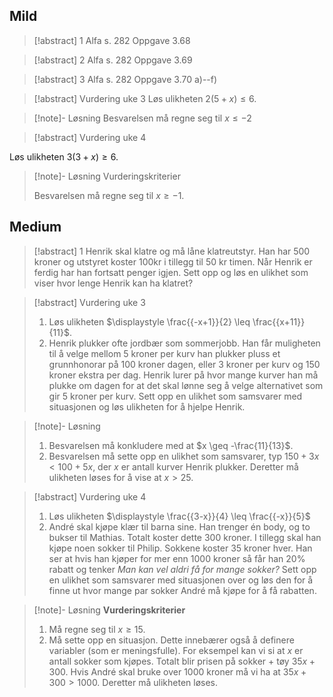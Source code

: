 

## Mild

> [!abstract] 1
> Alfa s. 282
> Oppgave 3.68

> [!abstract] 2
> Alfa s. 282
> Oppgave 3.69


> [!abstract] 3
> Alfa s. 282
> Oppgave 3.70 a)--f)


> [!abstract] Vurdering uke 3
> Løs ulikheten $2(5+x) \leq 6$.


> [!note]- Løsning 
> Besvarelsen må regne seg til $x \leq -2$



> [!abstract] Vurdering uke 4
> 
Løs ulikheten $3(3+x) \geq 6$.


> [!note]- Løsning 
> Vurderingskriterier
> 
> Besvarelsen må regne seg til $x\geq -1$.



## Medium



> [!abstract] 1
> Henrik skal klatre og må låne klatreutstyr. Han har 500 kroner og utstyret koster 100kr i tillegg til 50 kr timen. Når Henrik er ferdig har han fortsatt penger igjen. Sett opp og løs en ulikhet som viser hvor lenge Henrik kan ha klatret?



> [!abstract] Vurdering uke 3
> 1. Løs ulikheten $\displaystyle \frac{{-x+1}}{2} \leq \frac{{x+11}}{11}$.
> 2. Henrik plukker ofte jordbær som sommerjobb. Han får muligheten til å velge mellom 5 kroner per kurv han plukker pluss et grunnhonorar på 100 kroner dagen, eller 3 kroner per kurv og 150 kroner ekstra per dag. Henrik lurer på hvor mange kurver han må plukke om dagen for at det skal lønne seg å velge alternativet som gir 5 kroner per kurv. Sett opp en ulikhet som samsvarer med situasjonen og løs ulikheten for å hjelpe Henrik.


> [!note]- Løsning 
> 1. Besvarelsen må konkludere med at $x \geq -\frac{11}{13}$.
> 2. Besvarelsen må sette opp en ulikhet som samsvarer, typ $150+3x < 100 + 5x$, der $x$ er antall kurver Henrik plukker. Deretter må ulikheten løses for å vise at $x > 25$.



> [!abstract] Vurdering uke 4
> 1. Løs ulikheten $\displaystyle \frac{{3-x}}{4} \leq \frac{{-x}}{5}$
> 2. André skal kjøpe klær til barna sine. Han trenger én body, og to bukser til Mathias. Totalt koster dette 300 kroner. I tillegg skal han kjøpe noen sokker til Philip. Sokkene koster 35 kroner hver. Han ser at hvis han kjøper for mer enn 1000 kroner så får han 20% rabatt og tenker *Man kan vel aldri få for mange sokker?* Sett opp en ulikhet som samsvarer med situasjonen over og løs den for å finne ut hvor mange par sokker André må kjøpe for å få rabatten.


> [!note]- Løsning 
>  **Vurderingskriterier**
>  1. Må regne seg til $x \geq 15$.
>  2. Må sette opp en situasjon. Dette innebærer også å definere variabler (som er meningsfulle). For eksempel kan vi si at $x$ er antall sokker som kjøpes. Totalt blir prisen på sokker + tøy $35x+ 300$. Hvis André skal bruke over 1000 kroner må vi ha at $35x + 300 > 1000$. Deretter må ulikheten løses.
